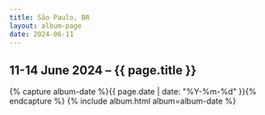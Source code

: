 ```yaml
---
title: São Paulo, BR
layout: album-page
date: 2024-06-11
---
```

## 11-14 June 2024 – {{ page.title }}
{% capture album-date %}{{ page.date | date: "%Y-%m-%d" }}{% endcapture %}
{% include album.html album=album-date %}